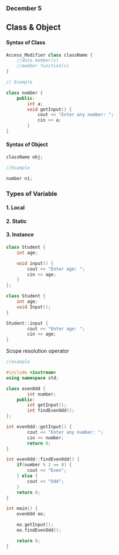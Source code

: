 ### December 5

## Class & Object

#### Syntax of Class
```cpp
Access_Modifier class className {
    //data member(s)
    //member function(s)
}
```
```cpp
// Example

class number {
    public:
        int a;
        void getInput() {
            cout << "Enter any number: ";
            cin >> a;
        }
}
```

#### Syntax of Object
```cpp
className obj;
```

```cpp
//Example

number n1;
```

### Types of Variable 

#### 1. Local
#### 2. Static
#### 3. Instance

```cpp
class Student {
    int age;

    void input() {
        cout << "Enter age: ";
        cin >> age;
    }
};

class Student {
    int age;
    void Input();
}

Student::input {
        cout << "Enter age: ";
        cin >> age;
}
```

Scope resolution operator 

```cpp
//example

#include <iostream>
using namespace std;

class evenOdd {
        int number;
    public:
        int getInput();
        int findEvenOdd();
};

int evenOdd::getInput() {
        cout << "Enter any number: ";
        cin >> number;
        return 0;
}

int evenOdd::findEvenOdd() {
    if(number % 2 == 0) {
        cout << "Even";
    } else {
        cout << "Odd";
    }
    return 0;
}

int main() {
    evenOdd eo;

    eo.getInput();
    eo.findEvenOdd();

    return 0;
}
```
